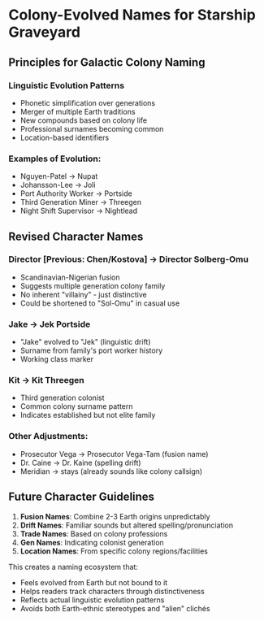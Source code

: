 # Colony-Evolved Names for Starship Graveyard

## Principles for Galactic Colony Naming

### Linguistic Evolution Patterns
- Phonetic simplification over generations
- Merger of multiple Earth traditions
- New compounds based on colony life
- Professional surnames becoming common
- Location-based identifiers

### Examples of Evolution:
- Nguyen-Patel → Nupat
- Johansson-Lee → Joli
- Port Authority Worker → Portside
- Third Generation Miner → Threegen
- Night Shift Supervisor → Nightlead

## Revised Character Names

### Director [Previous: Chen/Kostova] → Director Solberg-Omu
- Scandinavian-Nigerian fusion
- Suggests multiple generation colony family
- No inherent "villainy" - just distinctive
- Could be shortened to "Sol-Omu" in casual use

### Jake → Jek Portside
- "Jake" evolved to "Jek" (linguistic drift)
- Surname from family's port worker history
- Working class marker

### Kit → Kit Threegen
- Third generation colonist
- Common colony surname pattern
- Indicates established but not elite family

### Other Adjustments:
- Prosecutor Vega → Prosecutor Vega-Tam (fusion name)
- Dr. Caine → Dr. Kaine (spelling drift)
- Meridian → stays (already sounds like colony callsign)

## Future Character Guidelines

1. **Fusion Names**: Combine 2-3 Earth origins unpredictably
2. **Drift Names**: Familiar sounds but altered spelling/pronunciation  
3. **Trade Names**: Based on colony professions
4. **Gen Names**: Indicating colonist generation
5. **Location Names**: From specific colony regions/facilities

This creates a naming ecosystem that:
- Feels evolved from Earth but not bound to it
- Helps readers track characters through distinctiveness
- Reflects actual linguistic evolution patterns
- Avoids both Earth-ethnic stereotypes and "alien" clichés